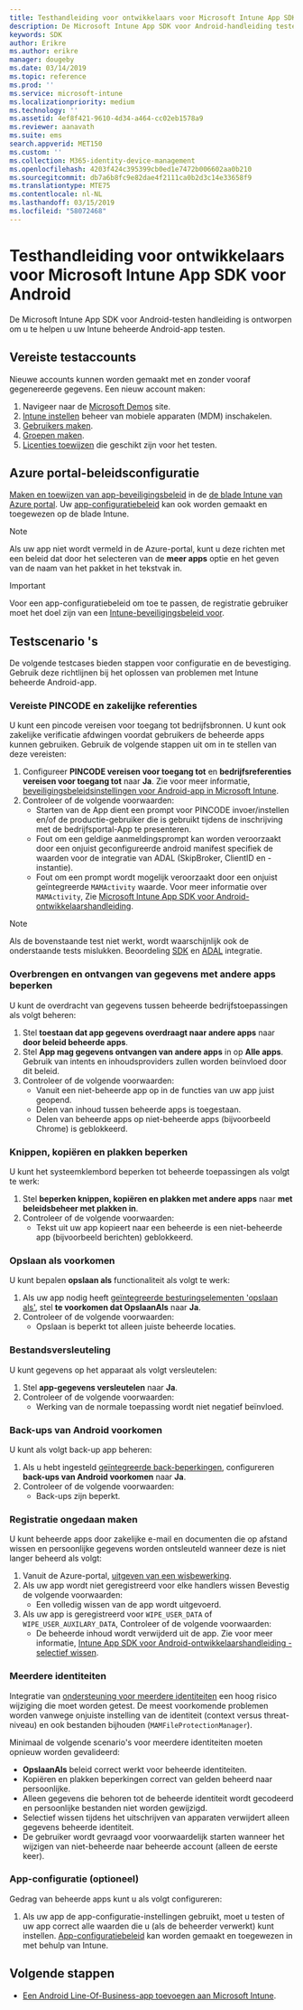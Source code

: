 ```yaml
---
title: Testhandleiding voor ontwikkelaars voor Microsoft Intune App SDK voor Android
description: De Microsoft Intune App SDK voor Android-handleiding testen kunt u uw Intune beheerde Android-app te testen.
keywords: SDK
author: Erikre
ms.author: erikre
manager: dougeby
ms.date: 03/14/2019
ms.topic: reference
ms.prod: ''
ms.service: microsoft-intune
ms.localizationpriority: medium
ms.technology: ''
ms.assetid: 4ef8f421-9610-4d34-a464-cc02eb1578a9
ms.reviewer: aanavath
ms.suite: ems
search.appverid: MET150
ms.custom: ''
ms.collection: M365-identity-device-management
ms.openlocfilehash: 4203f424c395399cb0ed1e7472b006602aa0b210
ms.sourcegitcommit: db7a6b8fc9e82dae4f2111ca0b2d3c14e33658f9
ms.translationtype: MTE75
ms.contentlocale: nl-NL
ms.lasthandoff: 03/15/2019
ms.locfileid: "58072468"
---
```

# <a name="microsoft-intune-app-sdk-for-android-developers-testing-guide"></a>Testhandleiding voor ontwikkelaars voor Microsoft Intune App SDK voor Android

De Microsoft Intune App SDK voor Android-testen handleiding is ontworpen om u te helpen u uw Intune beheerde Android-app testen.  

## <a name="prerequisite-test-accounts"></a>Vereiste testaccounts
Nieuwe accounts kunnen worden gemaakt met en zonder vooraf gegenereerde gegevens. Een nieuw account maken:
1. Navigeer naar de [Microsoft Demos](https://demos.microsoft.com/environments/create/tenant) site. 
2. [Intune instellen](https://docs.microsoft.com/intune/setup-steps) beheer van mobiele apparaten (MDM) inschakelen.
3. [Gebruikers maken](https://docs.microsoft.com/intune/users-add).
4. [Groepen maken](https://docs.microsoft.com/intune/groups-add).
5. [Licenties toewijzen](https://docs.microsoft.com/intune/licenses-assign) die geschikt zijn voor het testen.


## <a name="azure-portal-policy-configuration"></a>Azure portal-beleidsconfiguratie
[Maken en toewijzen van app-beveiligingsbeleid](https://docs.microsoft.com/intune/app-protection-policies) in de [de blade Intune van Azure portal](https://portal.azure.com/?feature.customportal=false#blade/Microsoft_Intune_Apps/MainMenu/14/selectedMenuItem/Overview). Uw [app-configuratiebeleid](https://docs.microsoft.com/intune/app-configuration-policies-overview) kan ook worden gemaakt en toegewezen op de blade Intune.

> [!NOTE]
> Als uw app niet wordt vermeld in de Azure-portal, kunt u deze richten met een beleid dat door het selecteren van de **meer apps** optie en het geven van de naam van het pakket in het tekstvak in.

> [!IMPORTANT]
> Voor een app-configuratiebeleid om toe te passen, de registratie gebruiker moet het doel zijn van een [Intune-beveiligingsbeleid voor](https://docs.microsoft.com/intune/app-protection-policy).

## <a name="test-cases"></a>Testscenario 's

De volgende testcases bieden stappen voor configuratie en de bevestiging. Gebruik deze richtlijnen bij het oplossen van problemen met Intune beheerde Android-app.

### <a name="required-pin-and-corporate-credentials"></a>Vereiste PINCODE en zakelijke referenties

U kunt een pincode vereisen voor toegang tot bedrijfsbronnen. U kunt ook zakelijke verificatie afdwingen voordat gebruikers de beheerde apps kunnen gebruiken. Gebruik de volgende stappen uit om in te stellen van deze vereisten:

1. Configureer **PINCODE vereisen voor toegang tot** en **bedrijfsreferenties vereisen voor toegang tot** naar **Ja**. Zie voor meer informatie, [beveiligingsbeleidsinstellingen voor Android-app in Microsoft Intune](app-protection-policy-settings-android.md#access-requirements).
2. Controleer of de volgende voorwaarden:
    - Starten van de App dient een prompt voor PINCODE invoer/instellen en/of de productie-gebruiker die is gebruikt tijdens de inschrijving met de bedrijfsportal-App te presenteren.
    - Fout om een geldige aanmeldingsprompt kan worden veroorzaakt door een onjuist geconfigureerde android manifest specifiek de waarden voor de integratie van ADAL (SkipBroker, ClientID en -instantie).
    - Fout om een prompt wordt mogelijk veroorzaakt door een onjuist geïntegreerde `MAMActivity` waarde. Voor meer informatie over `MAMActivity`, Zie [Microsoft Intune App SDK voor Android-ontwikkelaarshandleiding](app-sdk-android.md).

> [!NOTE] 
> Als de bovenstaande test niet werkt, wordt waarschijnlijk ook de onderstaande tests mislukken. Beoordeling [SDK](app-sdk-android.md##sdk-integration) en [ADAL](app-sdk-android.md#configure-azure-active-directory-authentication-library-adal) integratie.

### <a name="restrict-transferring-and-receiving-data-with-other-apps"></a>Overbrengen en ontvangen van gegevens met andere apps beperken
U kunt de overdracht van gegevens tussen beheerde bedrijfstoepassingen als volgt beheren:

1. Stel **toestaan dat app gegevens overdraagt naar andere apps** naar **door beleid beheerde apps**.
2. Stel **App mag gegevens ontvangen van andere apps** in op **Alle apps**. Gebruik van intents en inhoudsproviders zullen worden beïnvloed door dit beleid.
3. Controleer of de volgende voorwaarden:
    - Vanuit een niet-beheerde app op in de functies van uw app juist geopend.
    - Delen van inhoud tussen beheerde apps is toegestaan.
    - Delen van beheerde apps op niet-beheerde apps (bijvoorbeeld Chrome) is geblokkeerd.

### <a name="restrict-cut-copy-and-paste"></a>Knippen, kopiëren en plakken beperken
U kunt het systeemklembord beperken tot beheerde toepassingen als volgt te werk:

1. Stel **beperken knippen, kopiëren en plakken met andere apps** naar **met beleidsbeheer met plakken in**.
2. Controleer of de volgende voorwaarden:
    - Tekst uit uw app kopieert naar een beheerde is een niet-beheerde app (bijvoorbeeld berichten) geblokkeerd.

### <a name="prevent-save-as"></a>**Opslaan als** voorkomen
U kunt bepalen **opslaan als** functionaliteit als volgt te werk:

1. Als uw app nodig heeft [geïntegreerde besturingselementen 'opslaan als'](app-sdk-android.md#example-determine-if-saving-to-device-or-cloud-storage-is-permitted), stel **te voorkomen dat OpslaanAls** naar **Ja**.
2. Controleer of de volgende voorwaarden:
    - Opslaan is beperkt tot alleen juiste beheerde locaties.

### <a name="file-encryption"></a>Bestandsversleuteling
U kunt gegevens op het apparaat als volgt versleutelen:

1. Stel **app-gegevens versleutelen** naar **Ja**.
2. Controleer of de volgende voorwaarden:
    - Werking van de normale toepassing wordt niet negatief beïnvloed.

### <a name="prevent-android-backups"></a>Back-ups van Android voorkomen
U kunt als volgt back-up app beheren:

1. Als u hebt ingesteld [geïntegreerde back-beperkingen](app-sdk-android.md#protecting-backup-data), configureren **back-ups van Android voorkomen** naar **Ja**.
2. Controleer of de volgende voorwaarden:
    - Back-ups zijn beperkt.

### <a name="unenrollment"></a>Registratie ongedaan maken
U kunt beheerde apps door zakelijke e-mail en documenten die op afstand wissen en persoonlijke gegevens worden ontsleuteld wanneer deze is niet langer beheerd als volgt:

1. Vanuit de Azure-portal, [uitgeven van een wisbewerking](https://docs.microsoft.com/intune/apps-selective-wipe).
2. Als uw app wordt niet geregistreerd voor elke handlers wissen Bevestig de volgende voorwaarden:
    - Een volledig wissen van de app wordt uitgevoerd.
3. Als uw app is geregistreerd voor `WIPE_USER_DATA` of `WIPE_USER_AUXILARY_DATA`, Controleer of de volgende voorwaarden:
    - De beheerde inhoud wordt verwijderd uit de app. Zie voor meer informatie, [Intune App SDK voor Android-ontwikkelaarshandleiding - selectief wissen](app-sdk-android.md#selective-wipe).

### <a name="multi-identity"></a>Meerdere identiteiten
Integratie van [ondersteuning voor meerdere identiteiten](app-sdk-android.md#multi-identity-optional) een hoog risico wijziging die moet worden getest. De meest voorkomende problemen worden vanwege onjuiste instelling van de identiteit (context versus threat-niveau) en ook bestanden bijhouden (`MAMFileProtectionManager`).

Minimaal de volgende scenario's voor meerdere identiteiten moeten opnieuw worden gevalideerd:

- **OpslaanAls** beleid correct werkt voor beheerde identiteiten.
- Kopiëren en plakken beperkingen correct van gelden beheerd naar persoonlijke.
- Alleen gegevens die behoren tot de beheerde identiteit wordt gecodeerd en persoonlijke bestanden niet worden gewijzigd.
- Selectief wissen tijdens het uitschrijven van apparaten verwijdert alleen gegevens beheerde identiteit.
- De gebruiker wordt gevraagd voor voorwaardelijk starten wanneer het wijzigen van niet-beheerde naar beheerde account (alleen de eerste keer).

### <a name="app-configuration-optional"></a>App-configuratie (optioneel)
Gedrag van beheerde apps kunt u als volgt configureren:

1. Als uw app de app-configuratie-instellingen gebruikt, moet u testen of uw app correct alle waarden die u (als de beheerder verwerkt) kunt instellen. [App-configuratiebeleid](https://docs.microsoft.com/intune/app-configuration-policies-overview) kan worden gemaakt en toegewezen in met behulp van Intune.

## <a name="next-steps"></a>Volgende stappen

- [Een Android Line-Of-Business-app toevoegen aan Microsoft Intune](lob-apps-android.md).
